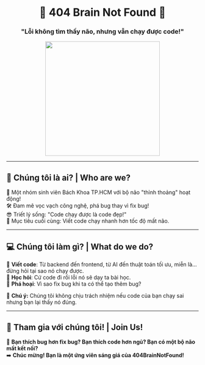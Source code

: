 <h1 align="center">🧠 404 Brain Not Found 🧠</h1>
<h3 align="center">"Lỗi không tìm thấy não, nhưng vẫn chạy được code!"</h3>

<p align="center">
  <img src="https://media.giphy.com/media/v1.Y2lkPTc5MGI3NjExZjNkZGVmN2NlY2VkYjE1MzM2OGE2Zjk0Mzg3M2YyNmUwYmYwNmJhOSZlcD12MV9naWZzX3NlYXJjaCZjdD1n/xT9IgzoKnwFNmISR8I/giphy.gif" width="300">
</p>

---

## 🧐 **Chúng tôi là ai? | Who are we?**  

🤯 Một nhóm sinh viên Bách Khoa TP.HCM với bộ não "thỉnh thoảng" hoạt động!  
🛠️ Đam mê vọc vạch công nghệ, phá bug thay vì fix bug!  
😎 Triết lý sống: "Code chạy được là code đẹp!"  
🚀 Mục tiêu cuối cùng: Viết code chạy nhanh hơn tốc độ mất não.  

---

## 💻 **Chúng tôi làm gì? | What do we do?**  

🔹 **Viết code**: Từ backend đến frontend, từ AI đến thuật toán tối ưu, miễn là... đừng hỏi tại sao nó chạy được.  
🔹 **Học hỏi**: Cứ code đi rồi lỗi nó sẽ dạy ta bài học.  
🔹 **Phá hoại**: Vì sao fix bug khi ta có thể tạo thêm bug?  

🛑 **Chú ý:** Chúng tôi không chịu trách nhiệm nếu code của bạn chạy sai nhưng bạn lại thấy nó đúng.  

---

## 🤝 **Tham gia với chúng tôi! | Join Us!**  

🚀 **Bạn thích bug hơn fix bug? Bạn thích code hơn ngủ? Bạn có một bộ não mất kết nối?**  
➡️ **Chúc mừng! Bạn là một ứng viên sáng giá của 404BrainNotFound!**  
